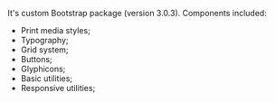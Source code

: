 It's custom Bootstrap package (version 3.0.3). Components included:

* Print media styles;
* Typography;
* Grid system;
* Buttons;
* Glyphicons;
* Basic utilities;
* Responsive utilities;